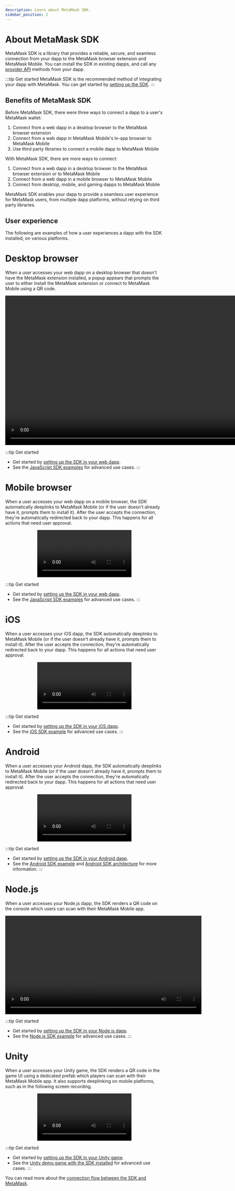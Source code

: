 ```yaml
---
description: Learn about MetaMask SDK.
sidebar_position: 2
---
```


# About MetaMask SDK

MetaMask SDK is a library that provides a reliable, secure, and seamless connection from your dapp
to the MetaMask browser extension and MetaMask Mobile.
You can install the SDK in existing dapps, and call any [provider API](../apis.md) methods from
your dapp.

:::tip Get started
MetaMask SDK is the recommended method of integrating your dapp with MetaMask.
You can get started by [setting up the SDK](../../how-to/connect/set-up-sdk/index.md).
:::

## Benefits of MetaMask SDK

Before MetaMask SDK, there were three ways to connect a dapp to a user's MetaMask wallet:

1. Connect from a web dapp in a desktop browser to the MetaMask browser extension
2. Connect from a web dapp in MetaMask Mobile's in-app browser to MetaMask Mobile
3. Use third party libraries to connect a mobile dapp to MetaMask Mobile

With MetaMask SDK, there are more ways to connect:

1. Connect from a web dapp in a desktop browser to the MetaMask browser extension or to MetaMask Mobile
2. Connect from a web dapp in a mobile browser to MetaMask Mobile
3. Connect from desktop, mobile, and gaming dapps to MetaMask Mobile

MetaMask SDK enables your dapp to provide a seamless user experience for MetaMask users, from
multiple dapp platforms, without relying on third party libraries.

## User experience

The following are examples of how a user experiences a dapp with the SDK installed, on various platforms.

<!--tabs-->

# Desktop browser

When a user accesses your web dapp on a desktop browser that doesn't have the MetaMask extension
installed, a popup appears that prompts the user to either install the MetaMask extension or connect
to MetaMask Mobile using a QR code.

<p align="center">
  <video width="950" controls>
    <source src="/sdk-concepts/sdk-desktop.mp4" type="video/mp4" />
  </video>
</p>

:::tip Get started
- Get started by [setting up the SDK in your web dapp](../../how-to/connect/set-up-sdk/javascript/index.md).
- See the [JavaScript SDK examples](https://github.com/MetaMask/metamask-sdk/tree/main/packages/examples)
  for advanced use cases.
:::

# Mobile browser

When a user accesses your web dapp on a mobile browser, the SDK automatically deeplinks to MetaMask
Mobile (or if the user doesn't already have it, prompts them to install it).
After the user accepts the connection, they're automatically redirected back to your dapp.
This happens for all actions that need user approval.

<p align="center">
  <video width="300" controls>
    <source src="/sdk-concepts/sdk-mobile-browser.mp4" type="video/mp4" />
  </video>
</p>

:::tip Get started
- Get started by [setting up the SDK in your web dapp](../../how-to/connect/set-up-sdk/javascript/index.md).
- See the [JavaScript SDK examples](https://github.com/MetaMask/metamask-sdk/tree/main/packages/examples)
  for advanced use cases.
:::

# iOS

When a user accesses your iOS dapp, the SDK automatically deeplinks to MetaMask Mobile (or if the
user doesn't already have it, prompts them to install it).
After the user accepts the connection, they're automatically redirected back to your dapp.
This happens for all actions that need user approval.

<p align="center">
  <video width="300" controls>
    <source src="/sdk-concepts/sdk-ios.mp4" type="video/mp4" />
  </video>
</p>

:::tip Get started
- Get started by [setting up the SDK in your iOS dapp](../../how-to/connect/set-up-sdk/mobile/ios.md).
- See the [iOS SDK example](https://github.com/MetaMask/metamask-ios-sdk) for advanced use cases.
:::

# Android

When a user accesses your Android dapp, the SDK automatically deeplinks to MetaMask Mobile (or if
the user doesn't already have it, prompts them to install it).
After the user accepts the connection, they're automatically redirected back to your dapp.
This happens for all actions that need user approval.

<p align="center">
  <video width="300" controls>
    <source src="/sdk-concepts/sdk-android.mp4" type="video/mp4" />
  </video>
</p>

:::tip Get started
- Get started by [setting up the SDK in your Android dapp](../../how-to/connect/set-up-sdk/mobile/android.md).
- See the [Android SDK example](https://github.com/MetaMask/metamask-android-sdk/tree/main/app) and
  [Android SDK architecture](android.md) for more information.
:::

# Node.js

When a user accesses your Node.js dapp, the SDK renders a QR code on the console which users can
scan with their MetaMask Mobile app.

<p align="center">
  <video width="625" controls>
    <source src="/sdk-concepts/sdk-nodejs.mp4" type="video/mp4" />
  </video>
</p>

:::tip Get started
- Get started by [setting up the SDK in your Node.js dapp](../../how-to/connect/set-up-sdk/javascript/nodejs.md).
- See the [Node.js SDK example](https://github.com/MetaMask/metamask-sdk/tree/main/packages/examples/nodejs)
for advanced use cases.
:::

# Unity

When a user accesses your Unity game, the SDK renders a QR code in the game UI using a dedicated
prefab which players can scan with their MetaMask Mobile app.
It also supports deeplinking on mobile platforms, such as in the following screen recording.

<p align="center">
  <video width="300" controls>
    <source src="/sdk-concepts/sdk-unity.mp4" type="video/mp4" />
  </video>
</p>

:::tip Get started
- Get started by [setting up the SDK in your Unity game](../../how-to/connect/set-up-sdk/gaming/unity.md).
- See the [Unity demo game with the SDK installed](https://assetstore.unity.com/packages/decentralization/demo-game-dragon-crasher-with-metamask-sdk-infura-and-truffle-249789)
for advanced use cases.
:::

<!--/tabs-->

You can read more about the [connection flow between the SDK and MetaMask](connections.md).
